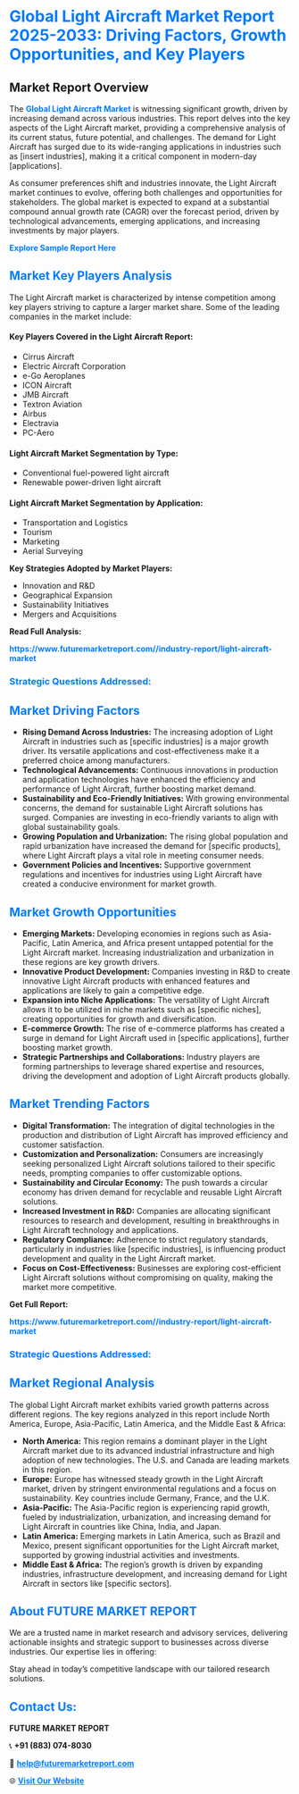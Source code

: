 <h1 style="color: #007BFF;">Global Light Aircraft Market Report 2025-2033: Driving Factors, Growth Opportunities, and Key Players</h1>

<section id="overview">
<h2>Market Report Overview</h2>
<p>The <a href="https://www.futuremarketreport.com//industry-report/light-aircraft-market" style="color: #007BFF; text-decoration: none;"><strong>Global Light Aircraft Market</strong></a> is witnessing significant growth, driven by increasing demand across various industries. This report delves into the key aspects of the Light Aircraft market, providing a comprehensive analysis of its current status, future potential, and challenges. The demand for Light Aircraft has surged due to its wide-ranging applications in industries such as [insert industries], making it a critical component in modern-day [applications].</p>
<p>As consumer preferences shift and industries innovate, the Light Aircraft market continues to evolve, offering both challenges and opportunities for stakeholders. The global market is expected to expand at a substantial compound annual growth rate (CAGR) over the forecast period, driven by technological advancements, emerging applications, and increasing investments by major players.</p>
</section>

<section id="overview">
<p><a href="https://www.futuremarketreport.com//request-sample/reportId=63579" style="color: #007BFF; text-decoration: none;"><strong>Explore Sample Report Here</strong></a></p>
</section>

<section id="key-players">
<h2 style="color: #007BFF;">Market Key Players Analysis</h2>
<p>The Light Aircraft market is characterized by intense competition among key players striving to capture a larger market share. Some of the leading companies in the market include:</p>
<h4>Key Players Covered in the Light Aircraft Report:</h4>
<ul><li>Cirrus Aircraft</li><li>Electric Aircraft Corporation</li><li>e-Go Aeroplanes</li><li>ICON Aircraft</li><li>JMB Aircraft</li><li>Textron Aviation</li><li>Airbus</li><li>Electravia</li><li>PC-Aero</li></ul>
<h4>Light Aircraft Market Segmentation by Type:</h4>
<ul><li>Conventional fuel-powered light aircraft</li><li>Renewable power-driven light aircraft</li></ul>

<h4>Light Aircraft Market Segmentation by Application:</h4>
<ul><li>Transportation and Logistics</li><li>Tourism</li><li>Marketing</li><li>Aerial Surveying</li></ul>
<p><strong>Key Strategies Adopted by Market Players:</strong></p>
<ul>
<li>Innovation and R&D</li>
<li>Geographical Expansion</li>
<li>Sustainability Initiatives</li>
<li>Mergers and Acquisitions</li>
</ul>
</section>

<section>
<p><strong>Read Full Analysis: </strong></p><a href="https://www.futuremarketreport.com//industry-report/light-aircraft-market" style="color: #007BFF; text-decoration: none;"><strong>https://www.futuremarketreport.com//industry-report/light-aircraft-market</strong></a>
<h3 style="color: #007BFF;">Strategic Questions Addressed:</h3>
</section>

<section id="driving-factors">
<h2 style="color: #007BFF;">Market Driving Factors</h2>
<ul>
<li><strong>Rising Demand Across Industries:</strong> The increasing adoption of Light Aircraft in industries such as [specific industries] is a major growth driver. Its versatile applications and cost-effectiveness make it a preferred choice among manufacturers.</li>
<li><strong>Technological Advancements:</strong> Continuous innovations in production and application technologies have enhanced the efficiency and performance of Light Aircraft, further boosting market demand.</li>
<li><strong>Sustainability and Eco-Friendly Initiatives:</strong> With growing environmental concerns, the demand for sustainable Light Aircraft solutions has surged. Companies are investing in eco-friendly variants to align with global sustainability goals.</li>
<li><strong>Growing Population and Urbanization:</strong> The rising global population and rapid urbanization have increased the demand for [specific products], where Light Aircraft plays a vital role in meeting consumer needs.</li>
<li><strong>Government Policies and Incentives:</strong> Supportive government regulations and incentives for industries using Light Aircraft have created a conducive environment for market growth.</li>
</ul>
</section>

<section id="growth-opportunities">
<h2 style="color: #007BFF;">Market Growth Opportunities</h2>
<ul>
<li><strong>Emerging Markets:</strong> Developing economies in regions such as Asia-Pacific, Latin America, and Africa present untapped potential for the Light Aircraft market. Increasing industrialization and urbanization in these regions are key growth drivers.</li>
<li><strong>Innovative Product Development:</strong> Companies investing in R&D to create innovative Light Aircraft products with enhanced features and applications are likely to gain a competitive edge.</li>
<li><strong>Expansion into Niche Applications:</strong> The versatility of Light Aircraft allows it to be utilized in niche markets such as [specific niches], creating opportunities for growth and diversification.</li>
<li><strong>E-commerce Growth:</strong> The rise of e-commerce platforms has created a surge in demand for Light Aircraft used in [specific applications], further boosting market growth.</li>
<li><strong>Strategic Partnerships and Collaborations:</strong> Industry players are forming partnerships to leverage shared expertise and resources, driving the development and adoption of Light Aircraft products globally.</li>
</ul>
</section>

<section id="trending-factors">
<h2 style="color: #007BFF;">Market Trending Factors</h2>
<ul>
<li><strong>Digital Transformation:</strong> The integration of digital technologies in the production and distribution of Light Aircraft has improved efficiency and customer satisfaction.</li>
<li><strong>Customization and Personalization:</strong> Consumers are increasingly seeking personalized Light Aircraft solutions tailored to their specific needs, prompting companies to offer customizable options.</li>
<li><strong>Sustainability and Circular Economy:</strong> The push towards a circular economy has driven demand for recyclable and reusable Light Aircraft solutions.</li>
<li><strong>Increased Investment in R&D:</strong> Companies are allocating significant resources to research and development, resulting in breakthroughs in Light Aircraft technology and applications.</li>
<li><strong>Regulatory Compliance:</strong> Adherence to strict regulatory standards, particularly in industries like [specific industries], is influencing product development and quality in the Light Aircraft market.</li>
<li><strong>Focus on Cost-Effectiveness:</strong> Businesses are exploring cost-efficient Light Aircraft solutions without compromising on quality, making the market more competitive.</li>
</ul>
</section>

<section>
<p><strong>Get Full Report: </strong></p><a href="https://www.futuremarketreport.com//industry-report/light-aircraft-market" style="color: #007BFF; text-decoration: none;"><strong>https://www.futuremarketreport.com//industry-report/light-aircraft-market</strong></a>
<h3 style="color: #007BFF;">Strategic Questions Addressed:</h3>
</section>


<section id="regional-analysis">
<h2 style="color: #007BFF;">Market Regional Analysis</h2>
<p>The global Light Aircraft market exhibits varied growth patterns across different regions. The key regions analyzed in this report include North America, Europe, Asia-Pacific, Latin America, and the Middle East & Africa:</p>
<ul>
<li><strong>North America:</strong> This region remains a dominant player in the Light Aircraft market due to its advanced industrial infrastructure and high adoption of new technologies. The U.S. and Canada are leading markets in this region.</li>
<li><strong>Europe:</strong> Europe has witnessed steady growth in the Light Aircraft market, driven by stringent environmental regulations and a focus on sustainability. Key countries include Germany, France, and the U.K.</li>
<li><strong>Asia-Pacific:</strong> The Asia-Pacific region is experiencing rapid growth, fueled by industrialization, urbanization, and increasing demand for Light Aircraft in countries like China, India, and Japan.</li>
<li><strong>Latin America:</strong> Emerging markets in Latin America, such as Brazil and Mexico, present significant opportunities for the Light Aircraft market, supported by growing industrial activities and investments.</li>
<li><strong>Middle East & Africa:</strong> The region’s growth is driven by expanding industries, infrastructure development, and increasing demand for Light Aircraft in sectors like [specific sectors].</li>
</ul>
</section>

<footer>
<h2 style="color: #007BFF;">About FUTURE MARKET REPORT</h2>
<p>We are a trusted name in market research and advisory services, delivering actionable insights and strategic support to businesses across diverse industries. Our expertise lies in offering:</p>

<p>Stay ahead in today’s competitive landscape with our tailored research solutions.</p>

<h2 style="color: #007BFF;">Contact Us:</h2>
<p><strong>FUTURE MARKET REPORT</strong></p>
<p>📞 <strong>+91 (883) 074-8030</strong></p>
<p>📧 <strong><a href="mailto:help@futuremarketreport.com" style="color: #007BFF;">help@futuremarketreport.com</a></strong></p>
<p>🌐 <strong><a href="https://www.futuremarketreport.com/" style="color: #007BFF;">Visit Our Website</a></strong></p>
</footer>